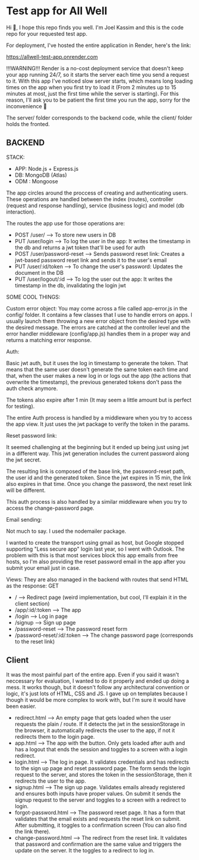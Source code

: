 # Test app for All Well

Hi 👋, I hope this repo finds you well. I'm Joel Kassim and this is the code repo for your requested test app.

For deployment, I've hosted the entire application in Render, here's the link:

https://allwell-test-app.onrender.com

!!!WARNING!!!
Render is a no-cost deployment service that doesn't keep your app running 24/7, so it starts the server each time you send a request to it. With this app I've noticed slow server starts, which means long loading times on the app when you first try to load it (From 2 minutes up to 15 minutes at most, just the first time while the server is starting). For this reason, I'll ask you to be patient the first time you run the app, sorry for the inconvenience 🙏

The server/ folder corresponds to the backend code, while the client/ folder holds the fronted.

## BACKEND

STACK:
- APP: Node.js + Express.js
- DB: MongoDB (Atlas)
- ODM : Mongoose

The app circles around the proccess of creating and authenticating users. These operations are handled between the index (routes), controller (request and response handling), service (business logic) and model (db interaction).

The routes the app use for those operations are:

- POST /user/ --> To store new users in DB
- PUT /user/login --> To log the user in the app: It writes the timestamp in the db and returns a jwt token that'll be used for auth
- POST /user/password-reset --> Sends password reset link: Creates a jwt-based password reset link and sends it to the user's email
- PUT /user/:id/token --> To change the user's password: Updates the document in the DB
- PUT /user/logout/:id --> To log the user out the app: It writes the timestamp in the db, invalidating the login jwt


SOME COOL THINGS:

Custom error object:
You may come across a file called app-error.js in the config/ folder. It contains a few classes that I use to handle errors on apps. I usually launch them throwing a new error object from the desired type with the desired message. The errors are catched at the controller level and the error handler middleware (config/app.js) handles them in a proper way and returns a matching error response.


Auth:

Basic jwt auth, but it uses the log in timestamp to generate the token. That means that the same user doesn't generate the same token each time and that, when the user makes a new log in or logs out the app (the actions that overwrite the timestamp), the previous generated tokens don't pass the auth check anymore.

The tokens also expire after 1 min (It may seem a little amount but is perfect for testing).

The entire Auth process is handled by a middleware when you try to access the app view. It just uses the jwt package to verify the token in the params.


Reset password link:

It seemed challenging at the beginning but it ended up being just using jwt in a different way. This jwt generation includes the current password along the jwt secret.

The resulting link is composed of the base link, the password-reset path, the user id and the generated token. Since the jwt expires in 15 min, the link also expires in that time. Once you change the password, the next reset link will be different.

This auth process is also handled by a similar middleware when you try to access the change-password page.


Email sending:

Not much to say. I used the nodemailer package.

I wanted to create the transport using gmail as host, but Google stopped supporting "Less secure app" login last year, so I went with Outlook. The problem with this is that most services block this app emails from free hosts, so I'm also providing the reset password email in the app after you submit your email just in case.

Views:
They are also managed in the backend with routes that send HTML as the response:
GET
- / --> Redirect page (weird implementation, but cool, I'll explain it in the client section)
- /app/:id/:token --> The app
- /login --> Log in page
- /signup --> Sign up page
- /password-reset --> The password reset form
- /password-reset/:id/:token --> The change password page (corresponds to the reset link)


## Client

It was the most painful part of the entire app. Even if you said it wasn't neccessary for evaluation, I wanted to do it properly and ended up doing a mess. It works though, but it doesn't follow any architectural convention or logic, it's just lots of HTML, CSS and JS. I gave up on templates because I though it would be more complex to work with, but I'm sure it would have been easier.

- redirect.html --> An empty page that gets loaded when the user requests the plain / route. If it detects the jwt in the sessionStorage in the browser, it automatically redirects the user to the app, if not it redirects them to the login page.
- app.html --> The app with the button. Only gets loaded after auth and has a logout that ends the session and toggles to a screen with a login redirect.
- login.html --> The log in page. It validates credentials and has redirects to the sign up page and reset password page. The form sends the login request to the server, and stores the token in the sessionStorage, then it redirects the user to the app.
- signup.html --> The sign up page. Validates emails already registered and ensures both inputs have proper values. On submit it sends the signup request to the server and toggles to a screen with a redirect to login.
- forgot-password.html --> The password reset page. It has a form that validates that the email exists and requests the reset link on submit. After submitting, it toggles to a confirmation screen (You can also find the link there).
- change-password.html --> The redirect from the reset link. It validates that password and confirmation are the same value and triggers the update on the server. It the toggles to a redirect to log in.
